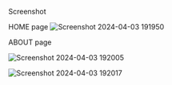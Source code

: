 Screenshot

HOME page
![Screenshot 2024-04-03 191950](https://github.com/Praveennaik271/react-food/assets/135038488/b47dc8dd-40c2-438d-a902-d97eb91f82fb)


ABOUT page

![Screenshot 2024-04-03 192005](https://github.com/Praveennaik271/react-food/assets/135038488/0f06eb6f-6d9a-43c8-a889-1f1e2c588481)


![Screenshot 2024-04-03 192017](https://github.com/Praveennaik271/react-food/assets/135038488/344187db-a014-4d98-9471-259324047da2)
